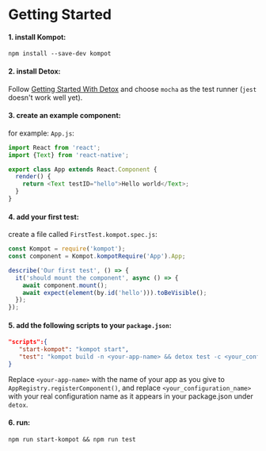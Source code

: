# Getting Started

#### 1. install Kompot:
`npm install --save-dev kompot`

#### 2. install Detox:
Follow [Getting Started With Detox](https://github.com/wix/detox/blob/master/docs/Introduction.GettingStarted.md) and choose `mocha` as the test runner (`jest` doesn't work well yet).

#### 3. create an example component:
for example: `App.js`:

```js
import React from 'react';
import {Text} from 'react-native';

export class App extends React.Component {
  render() {
    return <Text testID="hello">Hello world</Text>;
  }
}
```

#### 4. add your first test:
create a file called `FirstTest.kompot.spec.js`:

```js
const Kompot = require('kompot');
const component = Kompot.kompotRequire('App').App;

describe('Our first test', () => {
  it('should mount the component', async () => {
    await component.mount();
    await expect(element(by.id('hello'))).toBeVisible();
  });
});
```

#### 5. add the following scripts to your `package.json`:

```json
"scripts":{
   "start-kompot": "kompot start",
   "test": "kompot build -n <your-app-name> && detox test -c <your_configuration_name>",
}
```

Replace `<your-app-name>` with the name of your app as you give to `AppRegistry.registerComponent()`, and replace `<your_configuration_name>` with your real configuration name as it appears in your package.json under `detox`.

#### 6. run:
`npm run start-kompot && npm run test`
